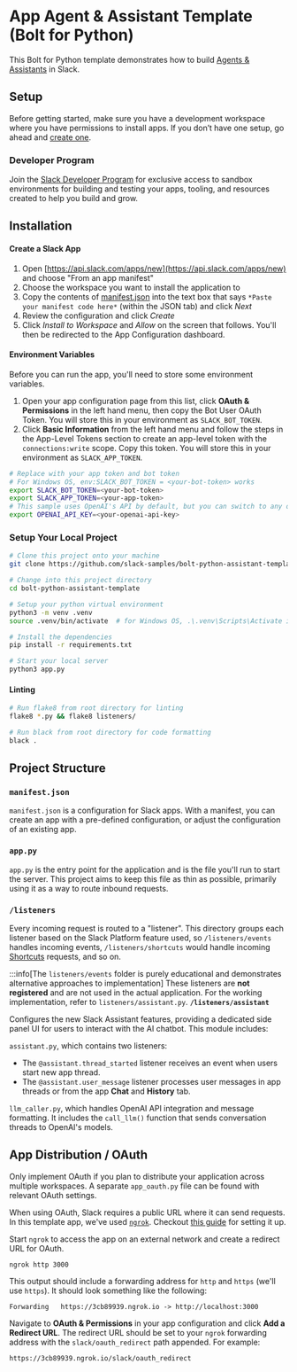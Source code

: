 # App Agent & Assistant Template (Bolt for Python)

This Bolt for Python template demonstrates how to build [Agents & Assistants](https://api.slack.com/docs/apps/ai) in Slack.

## Setup
Before getting started, make sure you have a development workspace where you have permissions to install apps. If you don’t have one setup, go ahead and [create one](https://slack.com/create).

### Developer Program
Join the [Slack Developer Program](https://api.slack.com/developer-program) for exclusive access to sandbox environments for building and testing your apps, tooling, and resources created to help you build and grow.

## Installation

#### Create a Slack App
1. Open [https://api.slack.com/apps/new](https://api.slack.com/apps/new) and choose "From an app manifest"
2. Choose the workspace you want to install the application to
3. Copy the contents of [manifest.json](./manifest.json) into the text box that says `*Paste your manifest code here*` (within the JSON tab) and click *Next*
4. Review the configuration and click *Create*
5. Click *Install to Workspace* and *Allow* on the screen that follows. You'll then be redirected to the App Configuration dashboard.

#### Environment Variables
Before you can run the app, you'll need to store some environment variables.

1. Open your app configuration page from this list, click **OAuth & Permissions** in the left hand menu, then copy the Bot User OAuth Token. You will store this in your environment as `SLACK_BOT_TOKEN`.
2. Click **Basic Information** from the left hand menu and follow the steps in the App-Level Tokens section to create an app-level token with the `connections:write` scope. Copy this token. You will store this in your environment as `SLACK_APP_TOKEN`.

```zsh
# Replace with your app token and bot token
# For Windows OS, env:SLACK_BOT_TOKEN = <your-bot-token> works
export SLACK_BOT_TOKEN=<your-bot-token>
export SLACK_APP_TOKEN=<your-app-token>
# This sample uses OpenAI's API by default, but you can switch to any other solution!
export OPENAI_API_KEY=<your-openai-api-key>
```

### Setup Your Local Project
```zsh
# Clone this project onto your machine
git clone https://github.com/slack-samples/bolt-python-assistant-template.git

# Change into this project directory
cd bolt-python-assistant-template

# Setup your python virtual environment
python3 -m venv .venv
source .venv/bin/activate  # for Windows OS, .\.venv\Scripts\Activate instead should work

# Install the dependencies
pip install -r requirements.txt

# Start your local server
python3 app.py
```

#### Linting
```zsh
# Run flake8 from root directory for linting
flake8 *.py && flake8 listeners/

# Run black from root directory for code formatting
black .
```

## Project Structure

### `manifest.json`

`manifest.json` is a configuration for Slack apps. With a manifest, you can create an app with a pre-defined configuration, or adjust the configuration of an existing app.

### `app.py`

`app.py` is the entry point for the application and is the file you'll run to start the server. This project aims to keep this file as thin as possible, primarily using it as a way to route inbound requests.

### `/listeners`

Every incoming request is routed to a "listener". This directory groups each listener based on the Slack Platform feature used, so `/listeners/events` handles incoming events, `/listeners/shortcuts` would handle incoming [Shortcuts](https://docs.slack.dev/interactivity/implementing-shortcuts/) requests, and so on.

:::info[The `listeners/events` folder is purely educational and demonstrates alternative approaches to implementation] 
These listeners are **not registered** and are not used in the actual application. For the working implementation, refer to `listeners/assistant.py`.
**`/listeners/assistant`**

Configures the new Slack Assistant features, providing a dedicated side panel UI for users to interact with the AI chatbot. This module includes:

`assistant.py`, which contains two listeners:
*  The `@assistant.thread_started` listener receives an event when users start new app thread. 
*  The `@assistant.user_message` listener processes user messages in app threads or from the app **Chat** and **History** tab.

`llm_caller.py`, which handles OpenAI API integration and message formatting. It includes the `call_llm()` function that sends conversation threads to OpenAI's models.

## App Distribution / OAuth

Only implement OAuth if you plan to distribute your application across multiple workspaces. A separate `app_oauth.py` file can be found with relevant OAuth settings.

When using OAuth, Slack requires a public URL where it can send requests. In this template app, we've used [`ngrok`](https://ngrok.com/download). Checkout [this guide](https://ngrok.com/docs#getting-started-expose) for setting it up.

Start `ngrok` to access the app on an external network and create a redirect URL for OAuth. 

```
ngrok http 3000
```

This output should include a forwarding address for `http` and `https` (we'll use `https`). It should look something like the following:

```
Forwarding   https://3cb89939.ngrok.io -> http://localhost:3000
```

Navigate to **OAuth & Permissions** in your app configuration and click **Add a Redirect URL**. The redirect URL should be set to your `ngrok` forwarding address with the `slack/oauth_redirect` path appended. For example:

```
https://3cb89939.ngrok.io/slack/oauth_redirect
```
